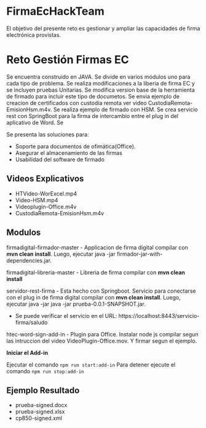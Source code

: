 # FirmaEcHackTeam
El objetivo del presente reto es gestionar y ampliar las capacidades de firma electrónica provistas.

# Reto Gestión Firmas EC
Se encuentra construido en JAVA. Se divide en varios módulos uno para cada tipo de problema. Se realiza modificaciones a la liberia de firma EC y se incluyen pruebas Unitarias. Se modifica version base de la herramienta de firmado para incluir este tipo de documetos. Se envia ejemplo de creacion de certificados con custodia remota ver video CustodiaRemota-EmisionHsm.m4v. Se realiza ejemplo de firmado con HSM. Se crea servicio rest con SpringBoot para la firma de intercambio entre el plug in del aplicativo de Word. Se 

Se presenta las soluciones para:

  - Soporte para documentos de ofimática(Office).
  - Asegurar el almacenamiento de las firmas
  - Usabilidad del software de firmado

## Videos Explicativos

  - HTVideo-WorExcel.mp4
  - Video-HSM.mp4
  - Videoplugin-Office.m4v
  - CustodiaRemota-EmisionHsm.m4v
  
## Modulos

firmadigital-firmador-master - Applicacion de firma digital compilar con **mvn clean install**. Luego, ejecutar java -jar firmador-jar-with-dependencies.jar.

firmadigital-libreria-master - Libreria de firma compilar con **mvn clean install**

servidor-rest-firma - Esta hecho con Springboot. Servicio para conectarse con el plug in de firma digital compilar con **mvn clean install**. Luego, ejecutar java -jar java -jar prueba-0.0.1-SNAPSHOT.jar.

  - Se puede verificar el servicio en el URL: https://localhost:8443/servicio-firma/saludo

htec-word-sign-add-in - Plugin para Office. Instalar node js compilar segun las intruccion del video VideoPlugin-Office.mov. Y firmar segun el ejemplo.

**Iniciar el Add-in**

Ejecutar el comando `npm run start:add-in` 
Para detener ejecute el comando `npm run stop:add-in`


## Ejemplo Resultado

  - prueba-signed.docx
  - prueba-signed.xlsx
  - cp850-signed.xml
  